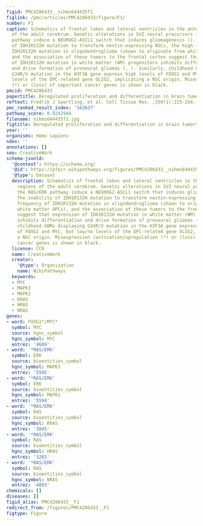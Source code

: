 ```yaml
---
figid: PMC4286433__nihms644435f1
figlink: /pmc/articles/PMC4286433/figure/F1/
number: F1
caption: Schematics of frontal lobes and lateral ventricles in the anterior regions
  of the adult cerebrum. Genetic alterations in SVZ neural precursors in the RAS/ERK
  pathway induce a NEUROG2-ASCL1 switch that induces gliomagenesis (). The inability
  of IDH1R132H mutation to transform nestin-expressing NSCs, the high frequency of
  IDH1R132H mutation in oligodendroglioma (shown to originate from white matter OPCs),
  and the association of these tumors to the frontal cortex suggest that expression
  of IDH1R132H mutation in white matter (WM) progenitors inhibits differentiation
  and drive formation of proneural gliomas (, ). Similarly, childhood GBMs displaying
  G34R/V mutation in the H3F3A gene express high levels of FOXG1 and MYC, but low/no
  levels of the OPC-related gene OLIG2, implicating a NSC origin. Misexpression (activation/upregulation
  (*) or (loss) of important cancer genes is shown in black.
pmcid: PMC4286433
papertitle: Deregulated proliferation and differentiation in brain tumors.
reftext: Fredrik J Swartling, et al. Cell Tissue Res. ;359(1):225-254.
pmc_ranked_result_index: '163637'
pathway_score: 0.9242944
filename: nihms644435f1.jpg
figtitle: Deregulated proliferation and differentiation in brain tumors
year: ''
organisms: Homo sapiens
ndex: ''
annotations: []
seo: CreativeWork
schema-jsonld:
  '@context': https://schema.org/
  '@id': https://pfocr.wikipathways.org/figures/PMC4286433__nihms644435f1.html
  '@type': Dataset
  description: Schematics of frontal lobes and lateral ventricles in the anterior
    regions of the adult cerebrum. Genetic alterations in SVZ neural precursors in
    the RAS/ERK pathway induce a NEUROG2-ASCL1 switch that induces gliomagenesis ().
    The inability of IDH1R132H mutation to transform nestin-expressing NSCs, the high
    frequency of IDH1R132H mutation in oligodendroglioma (shown to originate from
    white matter OPCs), and the association of these tumors to the frontal cortex
    suggest that expression of IDH1R132H mutation in white matter (WM) progenitors
    inhibits differentiation and drive formation of proneural gliomas (, ). Similarly,
    childhood GBMs displaying G34R/V mutation in the H3F3A gene express high levels
    of FOXG1 and MYC, but low/no levels of the OPC-related gene OLIG2, implicating
    a NSC origin. Misexpression (activation/upregulation (*) or (loss) of important
    cancer genes is shown in black.
  license: CC0
  name: CreativeWork
  creator:
    '@type': Organization
    name: WikiPathways
  keywords:
  - MYC
  - MAPK3
  - MAPK1
  - KRAS
  - HRAS
  - NRAS
genes:
- word: FOXG1*/MYC*
  symbol: MYC
  source: hgnc_symbol
  hgnc_symbol: MYC
  entrez: '4609'
- word: '*RAS/ERK'
  symbol: ERK
  source: bioentities_symbol
  hgnc_symbol: MAPK3
  entrez: '5595'
- word: '*RAS/ERK'
  symbol: ERK
  source: bioentities_symbol
  hgnc_symbol: MAPK1
  entrez: '5594'
- word: '*RAS/ERK'
  symbol: RAS
  source: bioentities_symbol
  hgnc_symbol: KRAS
  entrez: '3845'
- word: '*RAS/ERK'
  symbol: RAS
  source: bioentities_symbol
  hgnc_symbol: HRAS
  entrez: '3265'
- word: '*RAS/ERK'
  symbol: RAS
  source: bioentities_symbol
  hgnc_symbol: NRAS
  entrez: '4893'
chemicals: []
diseases: []
figid_alias: PMC4286433__F1
redirect_from: /figures/PMC4286433__F1
figtype: Figure
---
```

